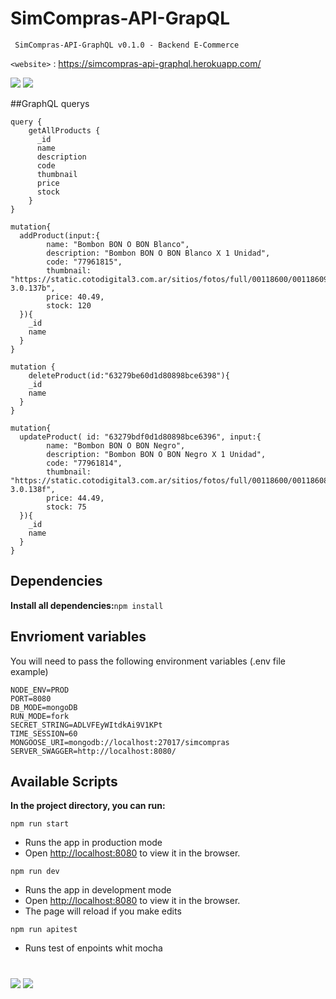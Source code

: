 # SimCompras-API-GrapQL
` SimCompras-API-GraphQL v0.1.0 - Backend E-Commerce`

`<website>` : https://simcompras-api-graphql.herokuapp.com/

![](https://img.shields.io/website?style=plastic&url=https%3A%2F%2Fsimcompras-api-graphql.herokuapp.com%2F)
![](https://img.shields.io/github/package-json/v/aleho84/simcompras-api-graphql?style=plastic)



##GraphQL querys
```
query {
	getAllProducts {
	  _id
	  name
	  description
	  code
	  thumbnail
	  price
	  stock
	}
}
```

```
mutation{
  addProduct(input:{
        name: "Bombon BON O BON Blanco",
        description: "Bombon BON O BON Blanco X 1 Unidad",
        code: "77961815",
        thumbnail: "https://static.cotodigital3.com.ar/sitios/fotos/full/00118600/00118609.jpg?3.0.137b",
        price: 40.49,
        stock: 120
  }){
    _id
    name
  }
}
```

```
mutation {
	deleteProduct(id:"63279be60d1d80898bce6398"){
    _id
    name
  }
}
```

```
mutation{
  updateProduct( id: "63279bdf0d1d80898bce6396", input:{
        name: "Bombon BON O BON Negro",
        description: "Bombon BON O BON Negro X 1 Unidad",
        code: "77961814",
        thumbnail: "https://static.cotodigital3.com.ar/sitios/fotos/full/00118600/00118608.jpg?3.0.138f",
        price: 44.49,
        stock: 75
  }){
    _id
    name
  }
}
```

## Dependencies
**Install all dependencies:**`npm install`


## Envrioment variables
You will need to pass the following environment variables 
(.env file example)

	NODE_ENV=PROD
	PORT=8080
	DB_MODE=mongoDB
	RUN_MODE=fork
	SECRET_STRING=ADLVFEyWItdkAi9V1KPt
	TIME_SESSION=60
	MONGOOSE_URI=mongodb://localhost:27017/simcompras
	SERVER_SWAGGER=http://localhost:8080/
	
## Available Scripts
**In the project directory, you can run:**

`npm run start`
- Runs the app in production mode
- Open [http://localhost:8080](http://localhost:8080) to view it in the browser.

`npm run dev`
- Runs the app in development mode
- Open [http://localhost:8080](http://localhost:8080) to view it in the browser.
- The page will reload if you make edits

`npm run apitest`
- Runs test of enpoints whit mocha

# 
![](https://img.shields.io/github/last-commit/aleho84/simcompras-api-graphql?style=plastic) 
![](https://img.shields.io/github/commit-activity/y/aleho84/simcompras-api-graphql?style=plastic)